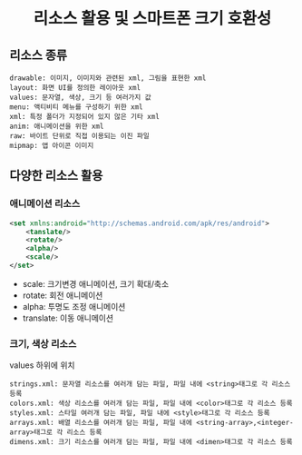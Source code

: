 <h1 align="center">리소스 활용 및 스마트폰 크기 호환성</h1>

## 리소스 종류
```
drawable: 이미지, 이미지와 관련된 xml, 그림을 표현한 xml
layout: 화면 UI를 정의한 레이아웃 xml
values: 문자열, 색상, 크기 등 여러가지 값
menu: 액티비티 메뉴를 구성하기 위한 xml
xml: 특정 폴더가 지정되어 있지 않은 기타 xml
anim: 애니메이션을 위한 xml
raw: 바이트 단위로 직접 이용되는 이진 파일
mipmap: 앱 아이콘 이미지
```

## 다양한 리소스 활용

### 애니메이션 리소스
```xml
<set xmlns:android="http://schemas.android.com/apk/res/android">
    <tanslate/>
    <rotate/>
    <alpha/>
    <scale/>
</set>
```

- scale: 크기변경 애니메이션, 크기 확대/축소
- rotate: 회전 애니메이션
- alpha: 투명도 조정 애니메이션
- translate: 이동 애니메이션

### 크기, 색상 리소스

values 하위에 위치
```
strings.xml: 문자열 리소스를 여러개 담는 파일, 파일 내에 <string>태그로 각 리소스 등록
colors.xml: 색상 리소스를 여러개 담는 파일, 파일 내에 <color>태그로 각 리소스 등록
styles.xml: 스타일 여러개 담는 파일, 파일 내에 <style>태그로 각 리소스 등록
arrays.xml: 배열 리소스를 여러개 담는 파일, 파일 내에 <string-array>,<integer-array>태그로 각 리소스 등록
dimens.xml: 크기 리소스를 여러개 담는 파일, 파일 내에 <dimen>태그로 각 리소스 등록
```

